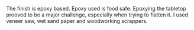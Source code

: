 The finish is epoxy based. Epoxy used is food safe.
Epoxying the tabletop prooved to be a major challenge, especially when trying to flatten it.
I used veneer saw, wet sand paper and woodworking scrappers.